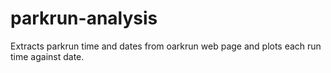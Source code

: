 # parkrun-analysis
 Extracts parkrun time and dates from oarkrun web page and plots each run time against date.
